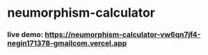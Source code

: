 # neumorphism-calculator
### live demo: https://neumorphism-calculator-vw6qn7jf4-negin171378-gmailcom.vercel.app
